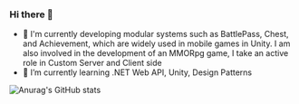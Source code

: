 ### Hi there 👋
- 🔭 I'm currently developing modular systems such as BattlePass, Chest, and Achievement, which are widely used in mobile games in Unity. I am also involved in the development of an MMORpg game, I take an active role in Custom Server and Client side
- 🌱 I’m currently learning .NET Web API, Unity, Design Patterns


![Anurag's GitHub stats](https://github-readme-stats.vercel.app/api?username=voidGrey&show_icons=true&theme=dracula)


<!--
**voidGrey/voidGrey** is a ✨ _special_ ✨ repository because its `README.md` (this file) appears on your GitHub profile.

Here are some ideas to get you started:

- 🔭 I’m currently working on ...
- 🌱 I’m currently learning ...
- 👯 I’m looking to collaborate on ...
- 🤔 I’m looking for help with ...
- 💬 Ask me about ...
- 📫 How to reach me: ...
- 😄 Pronouns: ...
- ⚡ Fun fact: ...
-->

